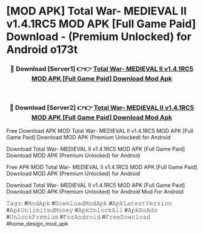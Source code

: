 # [MOD APK] Total War- MEDIEVAL II v1.4.1RC5 MOD APK [Full Game Paid] Download - (Premium Unlocked) for Android o173t



<div align="center">
<h3>🔴 Download [Server1] 👉👉 <a href="https://momento.my/?title=Total_War-_MEDIEVAL_II_v1.4.1RC5_MOD_APK_[Full_Game_Paid]_Download">Total War- MEDIEVAL II v1.4.1RC5 MOD APK [Full Game Paid] Download Mod Apk</a></h3><br>

<h3>🔴 Download [Server2] 👉👉 <a href="https://momento.my/?title=Total_War-_MEDIEVAL_II_v1.4.1RC5_MOD_APK_[Full_Game_Paid]_Download">Total War- MEDIEVAL II v1.4.1RC5 MOD APK [Full Game Paid] Download Mod Apk</a></h3>
</div>



Free Download APK MOD Total War- MEDIEVAL II v1.4.1RC5 MOD APK [Full Game Paid] Download MOD APK (Premium Unlocked) for Android

Download Total War- MEDIEVAL II v1.4.1RC5 MOD APK [Full Game Paid] Download MOD APK (Premium Unlocked) for Android

Free APK MOD Total War- MEDIEVAL II v1.4.1RC5 MOD APK [Full Game Paid] Download MOD APK (Premium Unlocked) for Android

Download Total War- MEDIEVAL II v1.4.1RC5 MOD APK [Full Game Paid] Download MOD APK (Premium Unlocked) for Android Mod For Android

𝚃𝚊𝚐𝚜: #𝙼𝚘𝚍𝙰𝚙𝚔 #𝙳𝚘𝚠𝚗𝚕𝚘𝚊𝚍𝙼𝚘𝚍𝙰𝚙𝚔 #𝙰𝚙𝚔𝙻𝚊𝚝𝚎𝚜𝚝𝚅𝚎𝚛𝚜𝚒𝚘𝚗 #𝙰𝚙𝚔𝚄𝚗𝚕𝚒𝚖𝚒𝚝𝚎𝚍𝙼𝚘𝚗𝚎𝚢 #𝙰𝚙𝚔𝚄𝚗𝚕𝚘𝚌𝚔𝙰𝚕𝚕 #𝙰𝚙𝚔𝙽𝚘𝙰𝚍𝚜 #𝚄𝚗𝚕𝚘𝚌𝚔𝙿𝚛𝚎𝚖𝚒𝚞𝚖 #𝙵𝚘𝚛𝙰𝚗𝚍𝚛𝚘𝚒𝚍 #𝙵𝚛𝚎𝚎𝙳𝚘𝚠𝚗𝚕𝚘𝚊𝚍 #home_design_mod_apk
